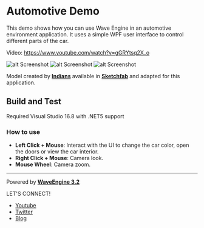 # Automotive Demo

This demo shows how you can use Wave Engine in an automotive environment application. It uses a simple WPF user interface to control different parts of the car.

Video: https://www.youtube.com/watch?v=gGRYtsq2X_o

![alt Screenshot](https://github.com/WaveEngine/Automotive-Demo/blob/master/Screenshots/screenshots01.jpg)
![alt Screenshot](https://github.com/WaveEngine/Automotive-Demo/blob/master/Screenshots/screenshots02.jpg)
![alt Screenshot](https://github.com/WaveEngine/Automotive-Demo/blob/master/Screenshots/screenshots03.jpg)

Model created by **[Indians](https://sketchfab.com/Indians)** available in **[Sketchfab](https://sketchfab.com/3d-models/audi-rs5-2019-fae1a4186d464a6aae351ce9e9ff2401)** and adapted for this application.

## Build and Test
Required Visual Studio 16.8 with .NET5 support

### How to use
 * **Left Click + Mouse**: Interact with the UI to change the car color, open the doors or view the car interior.
 * **Right Click + Mouse**: Camera look.
 * **Mouse Wheel**: Camera zoom.
----
Powered by **[WaveEngine 3.2](http://www.waveengine.net)**

LET'S CONNECT!

- [Youtube](https://www.youtube.com/subscription_center?add_user=WaveEngineChannel)
- [Twitter](https://twitter.com/WaveEngineTeam)
- [Blog](http://geeks.ms/waveengineteam/)
